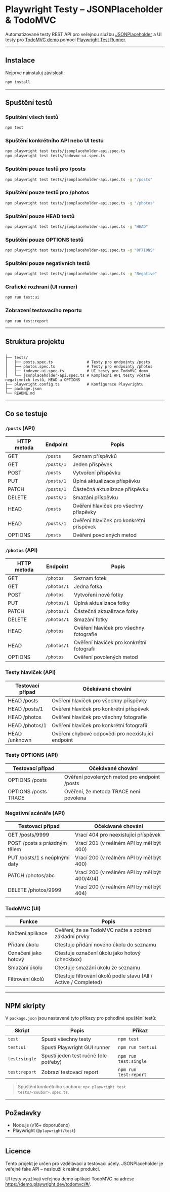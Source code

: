 # Playwright Testy – JSONPlaceholder & TodoMVC

Automatizované testy REST API pro veřejnou službu [JSONPlaceholder](https://jsonplaceholder.typicode.com/) a UI testy pro [TodoMVC demo](https://demo.playwright.dev/todomvc/#/) pomocí [Playwright Test Runner](https://playwright.dev/test).

---

## Instalace

Nejprve nainstaluj závislosti:

```bash
npm install
```

---

## Spuštění testů

### Spuštění všech testů

```bash
npm test
```

### Spuštění konkrétního API nebo UI testu

```bash
npx playwright test tests/jsonplaceholder-api.spec.ts
npx playwright test tests/todovmc-ui.spec.ts
```
### Spuštění pouze testů pro /posts

```bash
npx playwright test tests/jsonplaceholder-api.spec.ts -g "/posts"
```

### Spuštění pouze testů pro /photos

```bash
npx playwright test tests/jsonplaceholder-api.spec.ts -g "/photos"
```

### Spuštění pouze HEAD testů

```bash
npx playwright test tests/jsonplaceholder-api.spec.ts -g "HEAD"
```

### Spuštění pouze OPTIONS testů

```bash
npx playwright test tests/jsonplaceholder-api.spec.ts -g "OPTIONS"
```

### Spuštění pouze negativních testů

```bash
npx playwright test tests/jsonplaceholder-api.spec.ts -g "Negative"
```

### Grafické rozhraní (UI runner)

```bash
npm run test:ui
```

### Zobrazení testovacího reportu

```bash
npm run test:report
```

---

## Struktura projektu

```
.
├── tests/
│   ├── posts.spec.ts               # Testy pro endpointy /posts
│   ├── photos.spec.ts              # Testy pro endpointy /photos
│   ├── todovmc-ui.spec.ts          # UI testy pro TodoMVC demo
│   └── jsonplaceholder-api.spec.ts # Komplexní API testy včetně negativních testů, HEAD a OPTIONS
├── playwright.config.ts            # Konfigurace Playwrightu
├── package.json
└── README.md
```

---

## Co se testuje

### `/posts` (API)

| HTTP metoda | Endpoint         | Popis                                    |
| ----------- | ----------------| ----------------------------------------- |
| GET         | `/posts`        | Seznam příspěvků                         |
| GET         | `/posts/1`      | Jeden příspěvek                          |
| POST        | `/posts`        | Vytvoření příspěvku                      |
| PUT         | `/posts/1`      | Úplná aktualizace příspěvku              |
| PATCH       | `/posts/1`      | Částečná aktualizace příspěvku           |
| DELETE      | `/posts/1`      | Smazání příspěvku                        |
| HEAD        | `/posts`        | Ověření hlaviček pro všechny příspěvky   |
| HEAD        | `/posts/1`      | Ověření hlaviček pro konkrétní příspěvek |
| OPTIONS     | `/posts`        | Ověření povolených metod                 |

### `/photos` (API)

| HTTP metoda | Endpoint         | Popis                                    |
| ----------- | ----------------| ----------------------------------------- |
| GET         | `/photos`       | Seznam fotek                             |
| GET         | `/photos/1`     | Jedna fotka                              |
| POST        | `/photos`       | Vytvoření nové fotky                     |
| PUT         | `/photos/1`     | Úplná aktualizace fotky                  |
| PATCH       | `/photos/1`     | Částečná aktualizace fotky               |
| DELETE      | `/photos/1`     | Smazání fotky                            |
| HEAD        | `/photos`       | Ověření hlaviček pro všechny fotografie  |
| HEAD        | `/photos/1`     | Ověření hlaviček pro konkrétní fotografii|
| OPTIONS     | `/photos`       | Ověření povolených metod                 |

### Testy hlaviček (API)

| Testovací případ                  | Očekávané chování                                 |
| ----------------------------------| -------------------------------------------------|
| HEAD /posts                       | Ověření hlaviček pro všechny příspěvky            |
| HEAD /posts/1                     | Ověření hlaviček pro konkrétní příspěvek          |
| HEAD /photos                      | Ověření hlaviček pro všechny fotografie           |
| HEAD /photos/1                    | Ověření hlaviček pro konkrétní fotografii         |
| HEAD /unknown                     | Ověření chybové odpovědi pro neexistující endpoint|

### Testy OPTIONS (API)

| Testovací případ                  | Očekávané chování                                 |
| ----------------------------------| -------------------------------------------------|
| OPTIONS /posts                    | Ověření povolených metod pro endpoint /posts      |
| OPTIONS /posts TRACE              | Ověření, že metoda TRACE není povolena            |

### Negativní scénáře (API)

| Testovací případ                  | Očekávané chování                                 |
| ----------------------------------| -------------------------------------------------|
| GET /posts/9999                   | Vrací 404 pro neexistující příspěvek              |
| POST /posts s prázdným tělem      | Vrací 201 (v reálném API by měl být 400)          |
| PUT /posts/1 s neúplnými daty     | Vrací 200 (v reálném API by měl být 400)          |
| PATCH /photos/abc                 | Vrací 200 (v reálném API by měl být 400/404)      |
| DELETE /photos/9999               | Vrací 200 (v reálném API by měl být 404)          |

### TodoMVC (UI)

| Funkce                | Popis                                                                 |
|-----------------------|-----------------------------------------------------------------------|
| Načtení aplikace      | Ověření, že se TodoMVC načte a zobrazí základní prvky                 |
| Přidání úkolu         | Otestuje přidání nového úkolu do seznamu                              |
| Označení jako hotový  | Otestuje označení úkolu jako hotový (checkbox)                       |
| Smazání úkolu         | Otestuje smazání úkolu ze seznamu                                     |
| Filtrování úkolů      | Otestuje filtrování úkolů podle stavu (All / Active / Completed)      |

---

## NPM skripty

V `package.json` jsou nastavené tyto příkazy pro pohodlné spuštění testů:

| Skript        | Popis                                 | Příkaz                |
| ------------- | ------------------------------------- | --------------------- |
| `test`        | Spustí všechny testy                  | `npm test`            |
| `test:ui`     | Spustí Playwright GUI runner          | `npm run test:ui`     |
| `test:single` | Spustí jeden test ručně (dle potřeby) | `npm run test:single` |
| `test:report` | Zobrazí testovací report              | `npm run test:report` |

>  Spuštění konkrétního souboru: `npx playwright test tests/<soubor>.spec.ts`.

---

## Požadavky

* Node.js (v16+ doporučeno)
* Playwright (`@playwright/test`)

---

## Licence

Tento projekt je určen pro vzdělávací a testovací účely. JSONPlaceholder je veřejné fake API – neslouží k reálné produkci.

UI testy využívají veřejnou demo aplikaci TodoMVC na adrese https://demo.playwright.dev/todomvc/#/.
